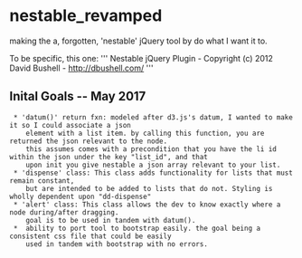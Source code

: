 # nestable_revamped
making the a, forgotten, 'nestable' jQuery tool by  do what I want it to. 

To be specific, this one:
'''
Nestable jQuery Plugin - Copyright (c) 2012 David Bushell - http://dbushell.com/
'''
## Inital Goals -- May 2017
     * 'datum()' return fxn: modeled after d3.js's datum, I wanted to make it so I could associate a json
        element with a list item. by calling this function, you are returned the json relevant to the node.
        this assumes comes with a precondition that you have the li id within the json under the key "list_id", and that
        upon init you give nestable a json array relevant to your list.
     * 'dispense' class: This class adds functionality for lists that must remain constant,
        but are intended to be added to lists that do not. Styling is wholly dependent upon "dd-dispense"
     * 'alert' class: This class allows the dev to know exactly where a node during/after dragging.
        goal is to be used in tandem with datum().
     *  ability to port tool to bootstrap easily. the goal being a consistent css file that could be easily
        used in tandem with bootstrap with no errors.

